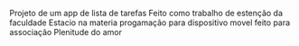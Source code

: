 Projeto de um app de lista de tarefas
Feito como trabalho de estenção da faculdade Estacio na materia progamação para dispositivo movel
feito para associação Plenitude do amor
